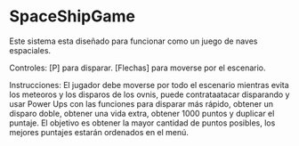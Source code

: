 # SpaceShipGame
Este sistema esta diseñado para funcionar como un juego de naves espaciales.

Controles:
[P] para disparar.
[Flechas] para moverse por el escenario.

Instrucciones: El jugador debe moverse por todo el escenario mientras evita los meteoros y los disparos de los ovnis, puede contrataatacar disparando y usar Power Ups con las funciones para disparar más rápido, obtener un disparo doble, obtener una vida extra, obtener 1000 puntos y duplicar el puntaje. El objetivo es obtener la mayor cantidad de puntos posibles, los mejores puntajes estarán ordenados en el menú.
